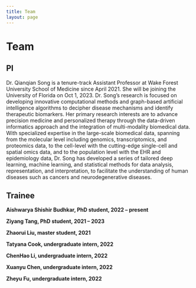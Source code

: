 ```yaml
---
title: Team
layout: page
---
```

# Team

## PI
Dr. Qianqian Song is a tenure-track Assistant Professor at Wake Forest University School of Medicine since April 2021. She will be joining the University of Florida on Oct 1, 2023. Dr. Song’s research is focused on developing innovative computational methods and graph-based artificial intelligence algorithms to decipher disease mechanisms and identify therapeutic biomarkers. Her primary research interests are to advance precision medicine and personalized therapy through the data-driven informatics approach and the integration of multi-modality biomedical data. With specialized expertise in the large-scale biomedical data, spanning from the molecular level including genomics, transcriptomics, and proteomics data, to the cell-level with the cutting-edge single-cell and spatial omics data, and to the population level with the EHR and epidemiology data, Dr. Song has developed a series of tailored deep learning, machine learning, and statistical methods for data analysis, representation, and interpretation, to facilitate the understanding of human diseases such as cancers and neurodegenerative diseases.

## Trainee

**Aishwarya Shishir Budhkar, PhD student,	2022 – present** 

**Ziyang Tang, PhD student,	2021 – 2023** 

**Zhaorui Liu, master student, 2021**

**Tatyana Cook, undergraduate intern,	2022**  

**ChenHao Li, undergraduate intern,	2022** 

**Xuanyu Chen, undergraduate intern, 2022** 

**Zheyu Fu, undergraduate intern,	2022** 

